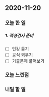 2020-11-20
--

### 오늘 한 일

##### 1. 적성검사 준비
- [ ] 인강 듣기
- [ ] 공식 외우기
- [ ] 기출문제 풀어보기

### 오늘 느낀점

### 내일 할 일




